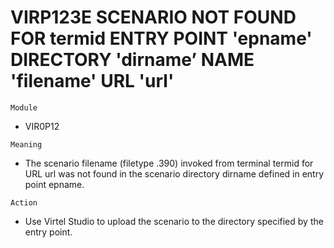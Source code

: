 # VIRP123E SCENARIO NOT FOUND FOR termid ENTRY POINT 'epname' DIRECTORY 'dirname’ NAME 'filename' URL 'url'

`Module`
- VIR0P12

`Meaning`
- The scenario filename (filetype .390) invoked from terminal termid for URL url was not found in the scenario directory dirname defined in entry point epname.

`Action`
- Use Virtel Studio to upload the scenario to the directory specified by the entry point.
